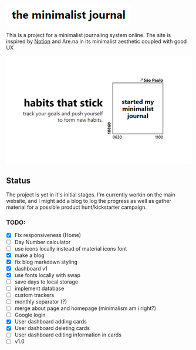 ![the minimalist journal logo](img/minimalistjournal.png?raw=true "the minimalist journal")

This is a project for a minimalist journaling system online. The site is inspired by [Notion](https://www.notion.so/) and Are.na in its minimalist aesthetic coupled with good UX

![habits that stick. track your goals](img/hero.png?raw=true "minimalist journal LP")

## Status

The project is yet in it's initial stages. I'm currently workin on the main website, and I might add a blog to log the progress as well as gather material for a possible product hunt/kickstarter campaign.

### TODO:

- [x] Fix responsiveness (Home)
- [ ] Day Number calculator
- [ ] use icons locally instead of material icons font
- [x] make a blog
- [x] fix blog markdown styling
- [x] dashboard v1
- [x] use fonts locally with swap
- [ ] save days to local storage
- [ ] implement database
- [ ] custom trackers
- [ ] monthly separator (?)
- [ ] merge about page and homepage (minimalism am i right?)
- [ ] Google login
- [x] User dashboard adding cards
- [x] User dashboard deleting cards
- [ ] User dashboard editing information in cards
- [ ] v1.0